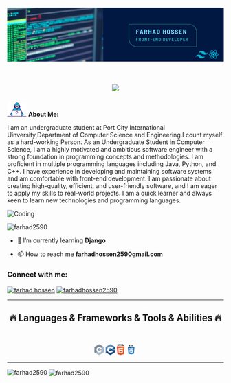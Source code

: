 ![Header](https://github.com/Farhad2590/Farhad2590/blob/main/Github_banner.png "Header")
<h1 align="center">
    <img src="https://readme-typing-svg.herokuapp.com/?font=Righteous&size=35&center=true&vCenter=true&width=500&height=70&duration=4000&lines=Hi+There!+👋;+Wellcome+to+my+github;" />
</h1>
<p>
  <img src="https://github.com/Farhad2590/Farhad2590/blob/2a58b7c62946c5407b890832791e32a67a7053c3/Developer.gif" width="45" />
  <strong>About Me:</strong>
</p>
<p>I am an undergraduate student at Port City International Uinversity,Department of Computer Science and Engineering.I count myself as a hard-working Person. As an Undergraduate Student in Computer Science, I am a highly motivated and ambitious software engineer with a strong foundation in programming concepts and methodologies. I am proficient in multiple programming languages including Java, Python, and C++. I have experience in developing and maintaining software systems and am comfortable with front-end development. I am passionate about creating high-quality, efficient, and user-friendly software, and I am eager to apply my skills to real-world projects. I am a quick learner and always keen to learn new technologies and programming languages.</p>
<img align: right; alt ="Coding" width="400" src = "https://media4.giphy.com/media/bGgsc5mWoryfgKBx1u/giphy.gif?cid=790b76110298f008b0eae2e28e20016c457fa8950e4d61d7&rid=giphy.gif&ct=g">

<p align="left"> <img src="https://komarev.com/ghpvc/?username=farhad2590&label=Profile%20views&color=0e75b6&style=flat" alt="farhad2590" /> </p>

- 🌱 I’m currently learning **Django**

- 📫 How to reach me **farhadhossen2590gmail.com**

<h3 align="left">Connect with me:</h3>
<p align="left">
<a href="https://linkedin.com/in/farhad hossen" target="blank"><img align="center" src="https://raw.githubusercontent.com/rahuldkjain/github-profile-readme-generator/master/src/images/icons/Social/linked-in-alt.svg" alt="farhad hossen" height="30" width="40" /></a>
<a href="https://codeforces.com/profile/farhadhossen2590" target="blank"><img align="center" src="https://raw.githubusercontent.com/rahuldkjain/github-profile-readme-generator/master/src/images/icons/Social/codeforces.svg" alt="farhadhossen2590" height="30" width="40" /></a>
</p>
<hr>
<h2 align="center">🔥 Languages & Frameworks & Tools & Abilities 🔥</h2>
<br>
<p align="center">
  <code><img title="C" height="25" src="c.svg"></code>
  <code><img title="C++" height="25" src="cpp.svg"></code>
  <code><img title="HTML5" height="25" src="html5.svg"></code>
  <code><img title="CSS" height="25" src="css.svg"></code>
</p>
<hr>
<p><img align="left" src="https://github-readme-stats.vercel.app/api/top-langs?username=farhad2590&show_icons=true&locale=en&layout=compact" alt="farhad2590" /></p>

<p>&nbsp;<img align="center" src="https://github-readme-stats.vercel.app/api?username=farhad2590&show_icons=true&locale=en" alt="farhad2590" /></p>



